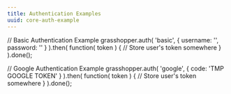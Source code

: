 ```yaml
---
title: Authentication Examples
uuid: core-auth-example
---
```

// Basic Authentication Example
grasshopper.auth( 'basic', { username: '', password: '' } ).then( function( token ) {
    // Store user's token somewhere
} ).done();


// Google Authentication Example
grasshopper.auth( 'google', { code: 'TMP GOOGLE TOKEN' } ).then( function( token ) {
    // Store user's token somewhere
} ).done();